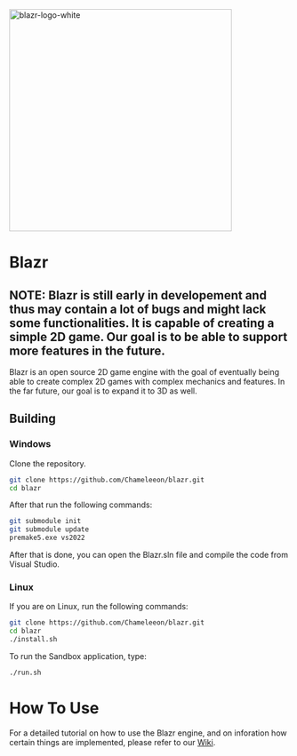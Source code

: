 <img src="https://github.com/user-attachments/assets/9beb1472-3474-4613-98dc-a2b4166ad130" alt="blazr-logo-white" width="400">

# Blazr


## NOTE: Blazr is still early in developement and thus may contain a lot of bugs and might lack some functionalities. It is capable of creating a simple 2D game. Our goal is to be able to support more features in the future.

Blazr is an open source 2D game engine with the goal of eventually being able to create complex 2D games with complex mechanics and features. In the far future, our goal is to expand it to 3D as well.

## Building
### Windows
Clone the repository.
```bash
git clone https://github.com/Chameleeon/blazr.git
cd blazr
```

After that run the following commands:

```bash
git submodule init
git submodule update
premake5.exe vs2022
```

After that is done, you can open the Blazr.sln file and compile the code from Visual Studio.

### Linux
If you are on Linux, run the following commands:
```bash
git clone https://github.com/Chameleeon/blazr.git
cd blazr
./install.sh
```

To run the Sandbox application, type:
```bash
./run.sh
```

# How To Use
For a detailed tutorial on how to use the Blazr engine, and on inforation how certain things are implemented, please refer to our [Wiki](https://github.com/BlazrDev/blazr/wiki).
